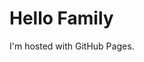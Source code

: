<!DOCTYPE html>
<html>
  <title>hodgkiss family</title>
<body>
<h1>Hello Family</h1>
<p>I'm hosted with GitHub Pages.</p>
</body>
</html>
<!--- 2020/02/02 --->
